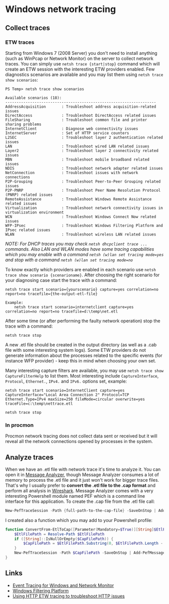 
Windows network tracing
=======================

Collect traces
--------------

### ETW traces ###

Starting from Windows 7 (2008 Server) you don't need to install anything (such as WinPcap or Network Monitor) on the server to collect network traces. You can simply use `netsh trace {start|stop}` command which will create an ETW session with the interesting ETW providers enabled. Few diagnostics scenarios are available and you may list them using `netsh trace show scenarios`:

```
PS Temp> netsh trace show scenarios

Available scenarios (18):
-------------------------------------------------------------------
AddressAcquisition       : Troubleshoot address acquisition-related issues
DirectAccess             : Troubleshoot DirectAccess related issues
FileSharing              : Troubleshoot common file and printer sharing problems
InternetClient           : Diagnose web connectivity issues
InternetServer           : Set of HTTP service counters
L2SEC                    : Troubleshoot layer 2 authentication related issues
LAN                      : Troubleshoot wired LAN related issues
Layer2                   : Troubleshoot layer 2 connectivity related issues
MBN                      : Troubleshoot mobile broadband related issues
NDIS                     : Troubleshoot network adapter related issues
NetConnection            : Troubleshoot issues with network connections
P2P-Grouping             : Troubleshoot Peer-to-Peer Grouping related issues
P2P-PNRP                 : Troubleshoot Peer Name Resolution Protocol (PNRP) related issues
RemoteAssistance         : Troubleshoot Windows Remote Assistance related issues
Virtualization           : Troubleshoot network connectivity issues in virtualization environment
WCN                      : Troubleshoot Windows Connect Now related issues
WFP-IPsec                : Troubleshoot Windows Filtering Platform and IPsec related issues
WLAN                     : Troubleshoot wireless LAN related issues
```

*NOTE: For DHCP traces you may check `netsh dhcpclient trace ...` commands. Also LAN and WLAN modes have some tracing capabilities which you may enable with a command `netsh (w)lan set tracing mode=yes` and stop with a command `netsh (w)lan set tracing mode=no`*

To know exactly which providers are enabled in each scenario use `netsh trace show scenario {scenarioname}`. After choosing the right scenario for your diagnosing case start the trace with a command:

```batchfile
netsh trace start scenario={yourscenario} capture=yes correlation=no report=no tracefile={the-output-etl-file}

Example:
    netsh trace start scenario=internetclient capture=yes correlation=no report=no tracefile=d:\temp\net.etl
```

After some time (or after performing the faulty network operation) stop the trace with a command:

```batchfile
netsh trace stop
```

A new .etl file should be created in the output directory (as well as a .cab file with some interesting system logs). Some ETW providers do not generate information about the processes related to the specific events (for instance WFP provider) - keep this in mind when choosing your own set.

Many interesting capture filters are available, you may use `netsh trace show CaptureFilterHelp` to list them. Most interesting include `CaptureInterface`, `Protocol`, `Ethernet.`, `IPv4.` and `IPv6.` options set, example:

    netsh trace start scenario=InternetClient capture=yes CaptureInterface="Local Area Connection 2" Protocol=TCP Ethernet.Type=IPv4 maxSize=250 fileMode=circular overwrite=yes traceFile=c:\temp\nettrace.etl

    netsh trace stop

### In procmon ###

Procmon network tracing does not collect data sent or received but it will reveal all the network connections opened by processes in the system.

Analyze traces
--------------

When we have an .etl file with network trace it's time to analyze it. You can open it in [Message Analyzer](http://blogs.technet.com/b/messageanalyzer/), though Message Analyzer consumes a lot of memory to process the .etl file and it just won't work for bigger trace files. That's why I usually prefer to **convert the .etl file to the .cap format** and perform all analysis in [Wireshark](https://www.wireshark.org/). Message Analyzer comes with a very interesting Powershell module named PEF which is a command line interface for this application. To create the .cap file from the .etl file call:

```powershell
New-PefTraceSession -Path {full-path-to-the-cap-file} -SaveOnStop | Add-PefMessageProvider -Source {full-path-to-the-etl-file} | Start-PefTraceSession
```

I created also a function which you may add to your Powershell profile:

```powershell
function ConvertFrom-EtlToCap([Parameter(Mandatory=$True)][String]$EtlFilePath, [String]$CapFilePath) {
    $EtlFilePath = Resolve-Path $EtlFilePath
    if ([String]::IsNullOrEmpty($CapFilePath)) {
        $CapFilePath = $EtlFilePath.Substring(0, $EtlFilePath.Length - 3) + 'cap'
    }
    New-PefTraceSession -Path $CapFilePath -SaveOnStop | Add-PefMessageProvider -Source $EtlFilePath | Start-PefTraceSession
}
```

Links
-----

- [Event Tracing for Windows and Network Monitor](http://blogs.technet.com/b/netmon/archive/2009/05/13/event-tracing-for-windows-and-network-monitor.aspx)
- [Windows Filtering Platform](http://www.windowsnetworking.com/articles_tutorials/new-netsh-commands-windows-7-server-2008-r2.html)
- [Using HTTP ETW tracing to troubleshoot HTTP issues](http://blogs.msdn.com/b/benjaminperkins/archive/2014/03/10/using-http-etw-tracing-to-troubleshoot-http-issues.aspx)

